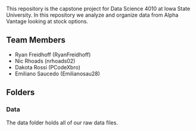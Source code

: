 This repository is the capstone project for Data Science 4010 at Iowa State University. In this repository we analyze and organize data from Alpha Vantage looking at stock options.

## Team Members
- Ryan Freidhoff (RyanFreidhoff)
- Nic Rhoads (nrhoads02)
- Dakota Rossi (PCodeXbro)
- Emiliano Saucedo (Emilianosau28)

## Folders
### Data
The data folder holds all of our raw data files.
